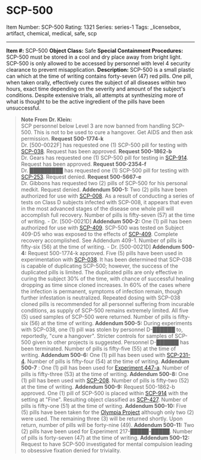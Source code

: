# SCP-500
Item Number: SCP-500
Rating: 1321
Series: series-1
Tags: _licensebox, artifact, chemical, medical, safe, scp

---

**Item #:** SCP-500
**Object Class:** Safe
**Special Containment Procedures:** SCP-500 must be stored in a cool and dry place away from bright light. SCP-500 is only allowed to be accessed by personnel with level 4 security clearance to prevent misapplication.
**Description:** SCP-500 is a small plastic can which at the time of writing contains forty-seven (47) red pills. One pill, when taken orally, effectively cures the subject of all diseases within two hours, exact time depending on the severity and amount of the subject's conditions. Despite extensive trials, all attempts at synthesizing more of what is thought to be the active ingredient of the pills have been unsuccessful.
> **Note From Dr. Klein:**  
>  SCP personnel below Level 3 are now banned from handling SCP-500. This is not to be used to cure a hangover. Get AIDS and then ask permission.
**Request 500-1774-k**  
Dr. [500-0022F] has requested one (1) SCP-500 pill for testing with [SCP-038](/scp-038). Request has been approved.
**Request 500-1862-b**  
Dr. Gears has requested one (1) SCP-500 pill for testing in [SCP-914](/scp-914). Request has been approved.
**Request 500-2354-f**  
Dr. █████████ has requested one (1) SCP-500 pill for testing with [SCP-253](/scp-253). Request denied.
**Request 500-5667-e**  
Dr. Gibbons has requested two (2) pills of SCP-500 for his personal medkit. Request denied.
**Addendum 500-1:** Two (2) pills have been authorized for use with [SCP-008](/scp-008). As a result of conducting a series of tests on Class D subjects infected with SCP-008, it appears that even in the most advanced stages of the disease one whole pill will accomplish full recovery. Number of pills is fifty-seven (57) at the time of writing. - Dr. [500-0021D]
**Addendum 500-2:** One (1) pill has been authorized for use with [SCP-409](/scp-409). SCP-500 was tested on Subject 409-D5 who was exposed to the effects of [SCP-409](/scp-409). Complete recovery accomplished. See Addendum 409-1. Number of pills is fifty-six (56) at the time of writing. - Dr. [500-0021D]
**Addendum 500-4:** Request 500-1774-k approved. Five (5) pills have been used in experimentation with [SCP-038](/scp-038). It has been determined that SCP-038 is capable of duplicating SCP-500; however, the success of the duplicated pills is limited. The duplicated pills are only effective in curing the subject 30% of the time, with chance of successful healing dropping as time since cloned increases. In 60% of the cases where the infection is permanent, symptoms of infection remain, though further infestation is neutralized. Repeated dosing with SCP-038 cloned pills is recommended for all personnel suffering from incurable conditions, as supply of SCP-500 remains extremely limited. All five (5) used samples of SCP-500 were returned. Number of pills is fifty-six (56) at the time of writing.
**Addendum 500-5:** During experiments with SCP-038, one (1) pill was stolen by personnel D-██████ to, reportedly, "cure a hangover". Stricter controls for samples of SCP-500 given to other projects is suggested. Personnel D-██████ has been terminated. Number of pills is fifty-five (55) at the time of writing.
**Addendum 500-6:** One (1) pill has been used with [SCP-231-4](/scp-231). Number of pills is fifty-four (54) at the time of writing.
**Addendum 500-7** : One (1) pill has been used for [Experiment 447-a](/experiment-log-447-a). Number of pills is fifty-three (53) at the time of writing.
**Addendum 500-8:** One (1) pill has been used with [SCP-208](/scp-208). Number of pills is fifty-two (52) at the time of writing.
**Addendum 500-9:** Request 500-1862-b approved. One (1) pill of SCP-500 is placed within [SCP-914](/scp-914) with the setting at "Fine". Resulting object classified as [SCP-427](/scp-427). Number of pills is fifty-one (51) at the time of writing.
**Addendum 500-10:** Five (5) pills have been taken for the [Olympia Project](/olympia-project) although only two (2) were used. The remaining three (3) will be returned shortly. Upon return, number of pills will be forty-nine (49).
**Addendum 500-11:** Two (2) pills have been used for Experiment 217-█████-█████. Number of pills is forty-seven (47) at the time of writing.
**Addendum 500-12:** Request to have SCP-500 investigated for mental compulsion leading to obsessive fixation denied for triviality.